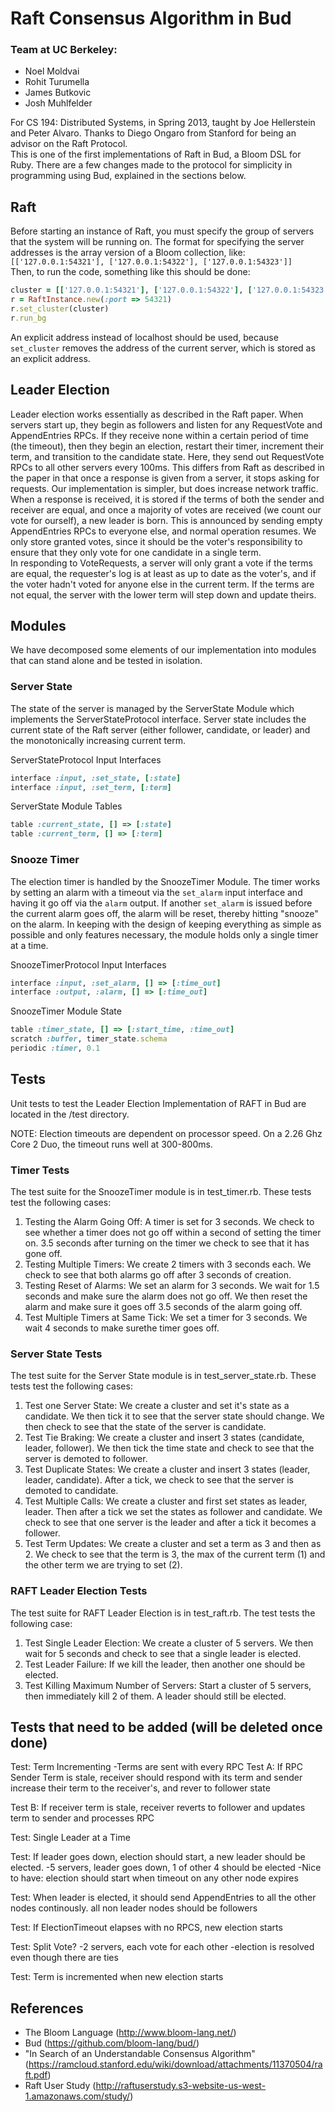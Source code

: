 Raft Consensus Algorithm in Bud
=================================================

### Team at UC Berkeley:
* Noel Moldvai
* Rohit Turumella
* James Butkovic
* Josh Muhlfelder

For CS 194: Distributed Systems, in Spring 2013, taught by Joe Hellerstein and Peter Alvaro. Thanks to Diego Ongaro from Stanford for being an advisor on the Raft Protocol.  
This is one of the first implementations of Raft in Bud, a Bloom DSL for Ruby. There are a few changes made to the protocol for simplicity in programming using Bud, explained in the sections below.

## Raft
Before starting an instance of Raft, you must specify the group of servers that the system will be running on. The format for specifying the server addresses is the array version of a Bloom collection, like:  
`[['127.0.0.1:54321'], ['127.0.0.1:54322'], ['127.0.0.1:54323']]`  
Then, to run the code, something like this should be done:
```ruby
cluster = [['127.0.0.1:54321'], ['127.0.0.1:54322'], ['127.0.0.1:54323']]
r = RaftInstance.new(:port => 54321)
r.set_cluster(cluster)
r.run_bg
```
An explicit address instead of localhost should be used, because `set_cluster` removes the address of the current server, which is stored as an explicit address.

## Leader Election
Leader election works essentially as described in the Raft paper. When servers start up, they begin as followers and listen for any RequestVote and AppendEntries RPCs. If they receive none within a certain period of time (the timeout), then they begin an election, restart their timer, increment their term, and transition to the candidate state. Here, they send out RequestVote RPCs to all other servers every 100ms. This differs from Raft as described in the paper in that once a response is given from a server, it stops asking for requests. Our implementation is simpler, but does increase network traffic.  
When a response is received, it is stored if the terms of both the sender and receiver are equal, and once a majority of votes are received (we count our vote for ourself), a new leader is born. This is announced by sending empty AppendEntries RPCs to everyone else, and normal operation resumes. We only store granted votes, since it should be the voter's responsibility to ensure that they only vote for one candidate in a single term.  
In responding to VoteRequests, a server will only grant a vote if the terms are equal, the requester's log is at least as up to date as the voter's, and if the voter hadn't voted for anyone else in the current term. If the terms are not equal, the server with the lower term will step down and update theirs.

Modules
-------
We have decomposed some elements of our implementation into modules that can stand alone and be tested in isolation.

### Server State
The state of the server is managed by the ServerState Module which implements the ServerStateProtocol interface. Server state includes the current state of the Raft server (either follower, candidate, or leader) and the monotonically increasing current term.

ServerStateProtocol Input Interfaces
```ruby
interface :input, :set_state, [:state]
interface :input, :set_term, [:term]
```

ServerState Module Tables
```ruby
table :current_state, [] => [:state]
table :current_term, [] => [:term]
```

### Snooze Timer
The election timer is handled by the SnoozeTimer Module. The timer works by setting an alarm with a timeout via the `set_alarm` input interface and having it go off via the `alarm` output. If another `set_alarm` is issued before the current alarm goes off, the alarm will be reset, thereby hitting "snooze" on the alarm. In keeping with the design of keeping everything as simple as possible and only features necessary, the module holds only a single timer at a time.

SnoozeTimerProtocol Input Interfaces
```ruby
interface :input, :set_alarm, [] => [:time_out]
interface :output, :alarm, [] => [:time_out]
```
SnoozeTimer Module State
```ruby
table :timer_state, [] => [:start_time, :time_out]
scratch :buffer, timer_state.schema
periodic :timer, 0.1
```

Tests
-----
Unit tests to test the Leader Election Implementation of RAFT in Bud are located in the /test directory.

NOTE: Election timeouts are dependent on processor speed. On a 2.26 Ghz Core 2 Duo, the timeout runs well at 300-800ms.

### Timer Tests
The test suite for the SnoozeTimer module is in test_timer.rb. These tests test the following cases:
  1. Testing the Alarm Going Off: A timer is set for 3 seconds. We check to see whether a timer does not go off within a second of setting the timer on. 3.5 seconds after turning on the timer we check to see that it has gone off.
  2. Testing Multiple Timers: We create 2 timers with 3 seconds each. We check to see that both alarms go off after 3 seconds of creation.
  3. Testing Reset of Alarms: We set an alarm for 3 seconds. We wait for 1.5 seconds and make sure the alarm does not go off. We then reset the alarm and make sure it goes off 3.5 seconds of the alarm going off.
  4. Test Multiple Timers at Same Tick: We set a timer for 3 seconds. We wait 4 seconds to make surethe timer goes off.

### Server State Tests
The test suite for the Server State module is in test_server_state.rb. These tests test the following cases:
  1. Test one Server State: We create a cluster and set it's state as a candidate. We then tick it to see that the server state should change.  We then check to see that the state of the server is candidate.
  2. Test Tie Braking: We create a cluster and insert 3 states (candidate, leader, follower). We then tick the time state and check to see that the server is demoted to follower.
  3. Test Duplicate States: We create a cluster and insert 3 states (leader, leader, candidate). After a tick, we check to see that the server is demoted to candidate.
  4. Test Multiple Calls: We create a cluster and first set states as leader, leader. Then after a tick we set the states as follower and candidate. We check to see that one server is the leader and after a tick it becomes a follower. 
  5. Test Term Updates: We create a cluster and set a term as 3 and then as 2. We check to see that the term is 3, the max of the current term (1) and the other term we are trying to set (2).

### RAFT Leader Election Tests
The test suite for RAFT Leader Election is in test_raft.rb. The test tests the following case:
  1. Test Single Leader Election: We create a cluster of 5 servers. We then wait for 5 seconds and check to see that a single leader is elected.
  2. Test Leader Failure: If we kill the leader, then another one should be elected.
  3. Test Killing Maximum Number of Servers: Start a cluster of 5 servers, then immediately kill 2 of them. A leader should still be elected.

## Tests that need to be added (will be deleted once done) 

Test: Term Incrementing
-Terms are sent with every RPC
Test A: If RPC Sender Term is stale, receiver should respond with its term
and sender increase their term to the receiver's, and rever to follower state

Test B: If receiver term is stale, receiver reverts to follower and updates term to sender
and processes RPC

Test: Single Leader at a Time

Test: If leader goes down, election should start, a new leader should be elected.
-5 servers, leader goes down, 1 of other 4 should be elected
-Nice to have: election should start when timeout on any other node expires

Test: When leader is elected, it should send AppendEntries to all the other nodes continously. all non leader nodes
should be followers

Test: If ElectionTimeout elapses with no RPCS, new election starts

Test: Split Vote?
-2 servers, each vote for each other
-election is resolved even though there are ties

Test: Term is incremented when new election starts

References
----------
* The Bloom Language (http://www.bloom-lang.net/)
* Bud (https://github.com/bloom-lang/bud/)
* "In Search of an Understandable Consensus Algorithm" (https://ramcloud.stanford.edu/wiki/download/attachments/11370504/raft.pdf)
* Raft User Study (http://raftuserstudy.s3-website-us-west-1.amazonaws.com/study/)
